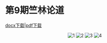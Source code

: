# 第9期竺林论道

[docx下载](./9/第9期竺林论道策划案.docx)|[pdf下载](./9/第9期竺林论道策划案.pdf)

<div align = center>
    <img src="../9/第9期竺林论道策划案_页面_1.png" alt="1">
    <img src="../9/第9期竺林论道策划案_页面_2.png" alt="2">
    <img src="../9/第9期竺林论道策划案_页面_3.png" alt="3">
    <img src="../9/第9期竺林论道策划案_页面_4.png" alt="4">
</div>
